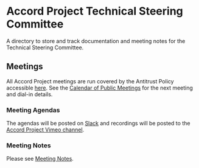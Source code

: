 # Accord Project Technical Steering Committee
A directory to store and track documentation and meeting notes for the Technical Steering Committee.
## Meetings
All Accord Project meetings are run covered by the Antitrust Policy accessible [here](https://github.com/accordproject/docs#governance-documents-and-policies).
See the [Calendar of Public Meetings](https://calendar.google.com/calendar/embed?src=accordproject.org_gktijdpnstaltatqcv6bcvr54o%40group.calendar.google.com) for the next meeting and dial-in details.
### Meeting Agendas
The agendas will be posted on [Slack](https://accord-project-slack-signup.herokuapp.com/) and recordings will be posted to the [Accord Project Vimeo channel](https://vimeo.com/accordproject).
### Meeting Notes
Please see [Meeting Notes](https://github.com/accordproject/technical-steering-committee/blob/master/Meeting%20Notes).
